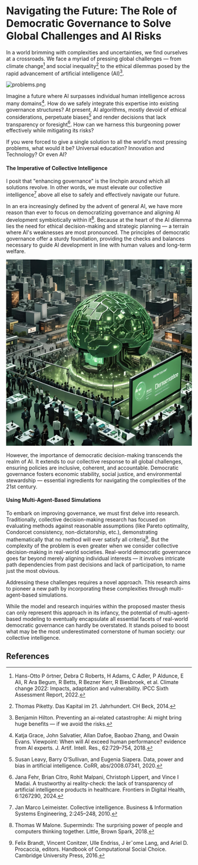 # Navigating the Future: The Role of Democratic Governance to Solve Global Challenges and AI Risks

In a world brimming with complexities and uncertainties, we find ourselves at a crossroads. 
We face a myriad of pressing global challenges — from climate change[^9] and social inequality[^8] 
to the ethical dilemmas posed by the rapid advancement of artificial intelligence (AI)[^4].

![problems.png](images%2Fproblems.png)

Imagine a future where AI surpasses individual human intelligence across many domains[^3].
How do we safely integrate this expertise into existing governance structures?
At present, AI algorithms, mostly devoid of ethical considerations, perpetuate biases[^5] and render decisions 
that lack transparency or foresight[^2]. 
How can we harness this burgeoning power effectively while mitigating its risks?

If you were forced to give a single solution to all the world's most pressing problems, what would it be?
Universal education? Innovation and Technology? Or even AI?

#### The Imperative of Collective Intelligence

I posit that "enhancing governance" is the linchpin around which all solutions revolve. 
In other words, we must elevate our collective intelligence[^6] above all else 
to safely and effectively navigate our future.

In an era increasingly defined by the advent of general AI, 
we have more reason than ever to focus on democratizing governance 
and aligning AI development symbiotically within it[^7].
Because at the heart of the AI dilemma lies the need for ethical decision-making and strategic planning — a terrain 
where AI's weaknesses are most pronounced. The principles of democratic governance offer a sturdy foundation, 
providing the checks and balances necessary to guide AI development in line with human values and long-term welfare.

![cover.jpg](images%2Fcover.jpg)

However, the importance of democratic decision-making transcends the realm of AI. 
It extends to our collective response to all global challenges, ensuring policies are inclusive, 
coherent, and accountable. Democratic governance fosters economic stability, social justice, and 
environmental stewardship — essential ingredients for navigating the complexities of the 21st century.

#### Using Multi-Agent-Based Simulations

To embark on improving governance, we must first delve into research. 
Traditionally, collective decision-making research has focused 
on evaluating methods against reasonable assumptions (like Pareto optimality, Condorcet consistency, 
non-dictatorship, etc.), demonstrating mathematically that no method will ever satisfy all criteria[^1]. 
But the complexity of the problem is even greater when we consider collective decision-making in real-world societies.
Real-world democratic governance goes far beyond merely aligning individual interests — it involves intricate 
path dependencies from past decisions and lack of participation, to name just the most obvious.

Addressing these challenges requires a novel approach. 
This research aims to pioneer a new path by incorporating these complexities through multi-agent-based simulations.

While the model and research inquiries within the proposed master thesis 
can only represent this approach in its infancy, the potential of multi-agent-based modeling 
to eventually encapsulate all essential facets of real-world democratic governance can hardly be overstated.
It stands poised to boost what may be the most underestimated cornerstone of human society:
our collective intelligence.


## References

[^1]: Felix Brandt, Vincent Conitzer, Ulle Endriss, J ́erˆome Lang, and Ariel D. Procaccia, editors. Handbook of Computational Social Choice. Cambridge University Press, 2016.

[^2]: Jana Fehr, Brian Citro, Rohit Malpani, Christoph Lippert, and Vince I Madai. A trustworthy ai reality-check: the lack of transparency of artificial intelligence products in healthcare. Frontiers in Digital Health, 6:1267290, 2024.

[^3]: Katja Grace, John Salvatier, Allan Dafoe, Baobao Zhang, and Owain Evans. Viewpoint: When will AI exceed human performance? evidence from AI experts. J. Artif. Intell. Res., 62:729–754, 2018.

[^4]: Benjamin Hilton. Preventing an ai-related catastrophe: Ai might bring huge benefits — if we avoid the risks.

[^5]: Susan Leavy, Barry O’Sullivan, and Eugenia Siapera. Data, power and bias in artificial intelligence. CoRR, abs/2008.07341, 2020.

[^6]: Jan Marco Leimeister. Collective intelligence. Business & Information Systems Engineering, 2:245–248, 2010.

[^7]: Thomas W Malone. Superminds: The surprising power of people and computers thinking together. Little, Brown Spark, 2018.

[^8]: Thomas Piketty. Das Kapital im 21. Jahrhundert. CH Beck, 2014.

[^9]: Hans-Otto P ̈ortner, Debra C Roberts, H Adams, C Adler, P Aldunce, E Ali, R Ara Begum, R Betts, R Bezner Kerr, R Biesbroek, et al. Climate change 2022: Impacts, adaptation and vulnerability. IPCC Sixth Assessment Report, 2022.